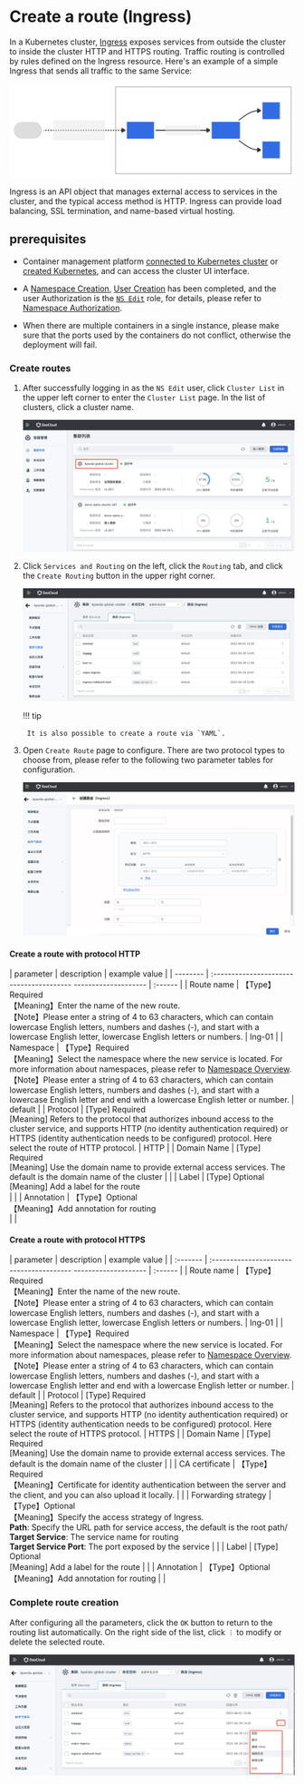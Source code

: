 # Create a route (Ingress)

In a Kubernetes cluster, [Ingress](https://kubernetes.io/docs/reference/generated/kubernetes-api/v1.24/#ingress-v1beta1-networking-k8s-io) exposes services from outside the cluster to inside the cluster HTTP and HTTPS routing.
Traffic routing is controlled by rules defined on the Ingress resource. Here's an example of a simple Ingress that sends all traffic to the same Service:

![ingress-diagram](../../images/ingress.svg)

Ingress is an API object that manages external access to services in the cluster, and the typical access method is HTTP. Ingress can provide load balancing, SSL termination, and name-based virtual hosting.

## prerequisites

- Container management platform [connected to Kubernetes cluster](../Clusters/JoinACluster.md) or [created Kubernetes](../Clusters/CreateCluster.md), and can access the cluster UI interface.
- A [Namespace Creation](../Namespaces/createtens.md), [User Creation](../../../ghippo/04UserGuide/01UserandAccess/User.md) has been completed, and the user Authorization is the [`NS Edit`](../Permissions/PermissionBrief.md#ns-edit) role, for details, please refer to [Namespace Authorization](../Permissions/Cluster-NSAuth.md).

- When there are multiple containers in a single instance, please make sure that the ports used by the containers do not conflict, otherwise the deployment will fail.

### Create routes

1. After successfully logging in as the `NS Edit` user, click `Cluster List` in the upper left corner to enter the `Cluster List` page. In the list of clusters, click a cluster name.

    ![Cluster List](../../images/service01.png)

2. Click `Services and Routing` on the left, click the `Routing` tab, and click the `Create Routing` button in the upper right corner.

    ![Service and Routing](../../images/ingress01.png)

    !!! tip
    
        It is also possible to create a route via `YAML`.

3. Open `Create Route` page to configure. There are two protocol types to choose from, please refer to the following two parameter tables for configuration.

    ![create route](../../images/ingress02.png)

#### Create a route with protocol HTTP

| parameter | description | example value |
   | -------- | :--------------------------------------- -------------------- | :------ |
| Route name | 【Type】Required<br />【Meaning】Enter the name of the new route. <br />【Note】Please enter a string of 4 to 63 characters, which can contain lowercase English letters, numbers and dashes (-), and start with a lowercase English letter, lowercase English letters or numbers. | Ing-01 |
| Namespace | 【Type】Required<br />【Meaning】Select the namespace where the new service is located. For more information about namespaces, please refer to [Namespace Overview](../Namespaces/createns.md). <br />【Note】Please enter a string of 4 to 63 characters, which can contain lowercase English letters, numbers and dashes (-), and start with a lowercase English letter and end with a lowercase English letter or number. | default |
| Protocol | [Type] Required<br /> [Meaning] Refers to the protocol that authorizes inbound access to the cluster service, and supports HTTP (no identity authentication required) or HTTPS (identity authentication needs to be configured) protocol. Here select the route of HTTP protocol. | HTTP |
| Domain Name | [Type] Required<br /> [Meaning] Use the domain name to provide external access services. The default is the domain name of the cluster | |
| Label | [Type] Optional<br /> [Meaning] Add a label for the route<br /> | |
| Annotation | 【Type】Optional<br />【Meaning】Add annotation for routing<br /> | |
   
#### Create a route with protocol HTTPS

| parameter | description | example value |
| :------- | :--------------------------------------- -------------------- | :------ |
| Route name | 【Type】Required<br />【Meaning】Enter the name of the new route. <br />【Note】Please enter a string of 4 to 63 characters, which can contain lowercase English letters, numbers and dashes (-), and start with a lowercase English letter, lowercase English letters or numbers. | Ing-01 |
| Namespace | 【Type】Required<br />【Meaning】Select the namespace where the new service is located. For more information about namespaces, please refer to [Namespace Overview](../Namespaces/createns.md). <br />【Note】Please enter a string of 4 to 63 characters, which can contain lowercase English letters, numbers and dashes (-), and start with a lowercase English letter and end with a lowercase English letter or number. | default |
| Protocol | [Type] Required<br /> [Meaning] Refers to the protocol that authorizes inbound access to the cluster service, and supports HTTP (no identity authentication required) or HTTPS (identity authentication needs to be configured) protocol. Here select the route of HTTPS protocol. | HTTPS |
| Domain Name | [Type] Required<br /> [Meaning] Use the domain name to provide external access services. The default is the domain name of the cluster | |
| CA certificate | 【Type】Required<br />【Meaning】Certificate for identity authentication between the server and the client, and you can also upload it locally. | |
| Forwarding strategy | 【Type】Optional<br />【Meaning】Specify the access strategy of Ingress. <br />**Path**: Specify the URL path for service access, the default is the root path/<br />**Target Service**: The service name for routing<br />**Target Service Port**: The port exposed by the service | |
| Label | [Type] Optional<br /> [Meaning] Add a label for the route | |
| Annotation | 【Type】Optional<br />【Meaning】Add annotation for routing | |

### Complete route creation

After configuring all the parameters, click the `OK` button to return to the routing list automatically. On the right side of the list, click `︙` to modify or delete the selected route.

![route list](../../images/ingress03.png)